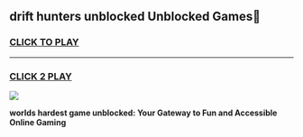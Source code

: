 
## drift hunters unblocked Unblocked Games👋
<h3>
<a href="https://premium.freeplayer.one?title=drift_hunters_unblocked&ref=16F">CLICK TO PLAY</a></h3>
<hr>

<h3>
<a href="https://premium.freeplayer.one?title=drift_hunters_unblocked&ref=16F">CLICK 2 PLAY</a>
  
</h3>

<a href="https://premium.freeplayer.one?title=drift_hunters_unblocked&ref=16F/"><img src="https://clearcache.store/games.png"></a>


**worlds hardest game unblocked: Your Gateway to Fun and Accessible Online Gaming**
